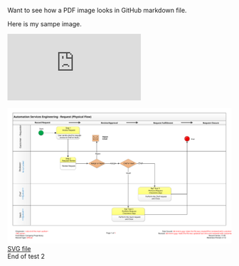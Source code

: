 Want to see how a PDF image looks in GitHub markdown file.

Here is my sampe image.  

![PDF](https://github.com/czlxp599/hello-world/blob/test-convert/RetestPDF.pdf)


![SVG](https://github.com/czlxp599/hello-world/blob/test-convert/RetestSVG.svg)
<br>
[SVG file](https://github.com/czlxp599/hello-world/blob/test-convert/RetestSVG.svg)
<br>
End of test 2
